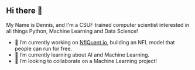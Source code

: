 ## Hi there 👋

My Name is Dennis, and I'm a CSUF trained computer scientist interested in all things Python, Machine Learning and Data Science!

- 🔭 I’m currently working on [NflQuant.io](https://www.nflquant.io/), building an NFL model that people can run for free.
- 🌱 I’m currently learning about AI and Machine Learning.
- 👯 I’m looking to collaborate on a Machine Learning project!

<!--
**dennistye/dennistye** is a ✨ _special_ ✨ repository because its `README.md` (this file) appears on your GitHub profile.

Here are some ideas to get you started:

- 🔭 I’m currently working on ...
- 🌱 I’m currently learning ...
- 👯 I’m looking to collaborate on ...
- 🤔 I’m looking for help with ...
- 💬 Ask me about ...
- 📫 How to reach me: ...
- 😄 Pronouns: ...
- ⚡ Fun fact: ...
-->
